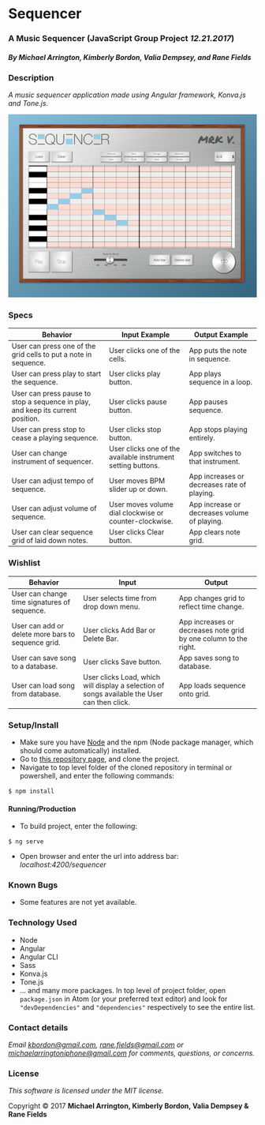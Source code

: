 # Sequencer
### A Music Sequencer (JavaScript Group Project _12.21.2017_)
##### By Michael Arrington, Kimberly Bordon, Valia Dempsey, and Rane Fields

### Description
_A music sequencer application made using Angular framework, Konva.js and Tone.js._

![interface](interface.png)

### Specs
| Behavior | Input Example | Output Example |
|-|-|-|
| User can press one of the grid cells to put a note in sequence.| User clicks one of the cells. | App puts the note in sequence. |
| User can press play to start the sequence. | User clicks play button. | App plays sequence in a loop. |
| User can press pause to stop a sequence in play, and keep its current position. | User clicks pause button. | App pauses sequence.|
| User can press stop to cease a playing sequence. | User clicks stop button. | App stops playing entirely. |
| User can change instrument of sequencer. | User clicks one of the available instrument setting buttons. | App switches to that instrument. |
| User can adjust tempo of sequence. | User moves BPM slider up or down. | App increases or decreases rate of playing. |
| User can adjust volume of sequence. | User moves volume dial clockwise or counter-clockwise. | App increase or decreases volume of playing. |
| User can clear sequence grid of laid down notes. | User clicks Clear button. | App clears note grid. |

### Wishlist
| Behavior | Input | Output |
|-|-|-|
| User can change time signatures of sequence. | User selects time from drop down menu. | App changes grid to reflect time change. |
| User can add or delete more bars to sequence grid. | User clicks Add Bar or Delete Bar. | App increases or decreases note grid by one column to the right. |
| User can save song to a database. | User clicks Save button. | App saves song to database. |
| User can load song from database. | User clicks Load, which will display a selection of songs available the User can then click. | App loads sequence onto grid. |


### Setup/Install

* Make sure you have [Node](https://nodejs.org/en/download/) and the npm (Node package manager, which should come automatically) installed.
* Go to [this repository page](https://github.com/ranefields/sequencer), and clone the project.
* Navigate to top level folder of the cloned repository in terminal or powershell, and enter the following commands:
```
$ npm install
```

#### Running/Production
* To build project, enter the following:
```
$ ng serve
```
* Open browser and enter the url into address bar: _localhost:4200/sequencer_

### Known Bugs
* Some features are not yet available.


### Technology Used
* Node
* Angular
* Angular CLI
* Sass
* Konva.js
* Tone.js
* ... and many more packages. In top level of project folder, open `package.json` in Atom (or your preferred text editor) and look for `"devDependencies"` and `"dependencies"` respectively to see the entire list.

### Contact details
_Email [kbordon@gmail.com](mailto:kbordon@gmail.com), [rane.fields@gmail.com](mailto:rane.fields@gmail.com) or [michaelarringtoniphone@gmail.com](mailto:michaelarringtoniphone@gmail.com) for comments, questions, or concerns._

### License
*This software is licensed under the MIT license.*

Copyright © 2017 **Michael Arrington, Kimberly Bordon, Valia Dempsey & Rane Fields**

